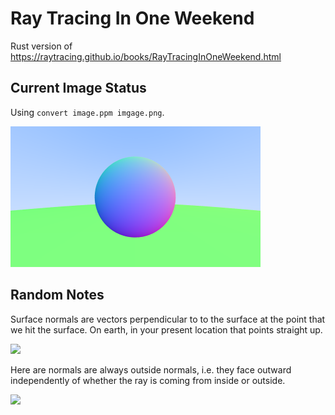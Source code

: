 # Ray Tracing In One Weekend

Rust version of https://raytracing.github.io/books/RayTracingInOneWeekend.html

## Current Image Status

Using `convert image.ppm imgage.png`.

![](https://raw.githubusercontent.com/gerrymanoim/ray_tracing_in_one_weekend/main/image.png)


## Random Notes

Surface normals are vectors perpendicular to to the surface at the point that we hit the surface. On earth, in your present location that points straight up.

![](https://raytracing.github.io/images/fig-1.05-sphere-normal.jpg)

Here are normals are always outside normals, i.e. they face outward independently of whether the ray is coming from inside or outside.

![](https://raytracing.github.io/images/fig-1.06-normal-sides.jpg)
